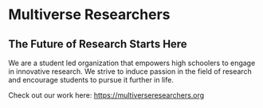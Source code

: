 # Multiverse Researchers
## The Future of Research Starts Here

We are a student led organization that empowers high schoolers to engage in innovative research. We strive to induce passion in the field of research and encourage students to pursue it further in life.

Check out our work here: https://multiverseresearchers.org
